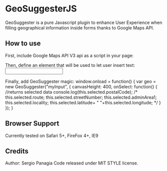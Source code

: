 GeoSuggesterJS
===========   

GeoSuggester is a pure Javascript plugin to enhance User Experience when filling geographical information inside forms thanks to Google Maps API.

How to use
---------- 

First, include Google Maps API V3 api as a script in your page:
	<script type="text/javascript" src="http://maps.google.com/maps/api/js?sensor=false"></script> 
	<script type="text/javascript" src="../Source/GeoSuggester-pure.js"></script>
                                                                                 
Then, define an element that will be used to let user insert text:
 	<input type="text" id="myInput" />

Finally, add GeoSuggester magic:
	window.onload = function()
	{
		var geo = new GeoSuggester("myInput",
		{
			canvasHeight: 400,
			onSelect: function()
			{
				//returns selected data
				console.log(this.selected.postalCode);
				/*
				this.selected.route;
				this.selected.streetNumber;
				this.selected.adminArea1; 
			    this.selected.locality;
				this.selected.latitude+ " "+this.selected.longitude;
				*/ 
			}
		});
	} 

Browser Support
----------	   
Currently tested on Safari 5+, FireFox 4+, IE9     


Credits
----------
Author: Sergio Panagia
Code released under MIT STYLE license. 
